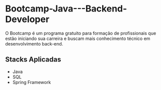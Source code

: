 # Bootcamp-Java---Backend-Developer

O Bootcamp é um programa gratuito para formação de profissionais que estão iniciando sua carreira e buscam mais conhecimento técnico em desenvolvimento back-end.

## Stacks Aplicadas

- Java
- SQL
- Spring Framework
